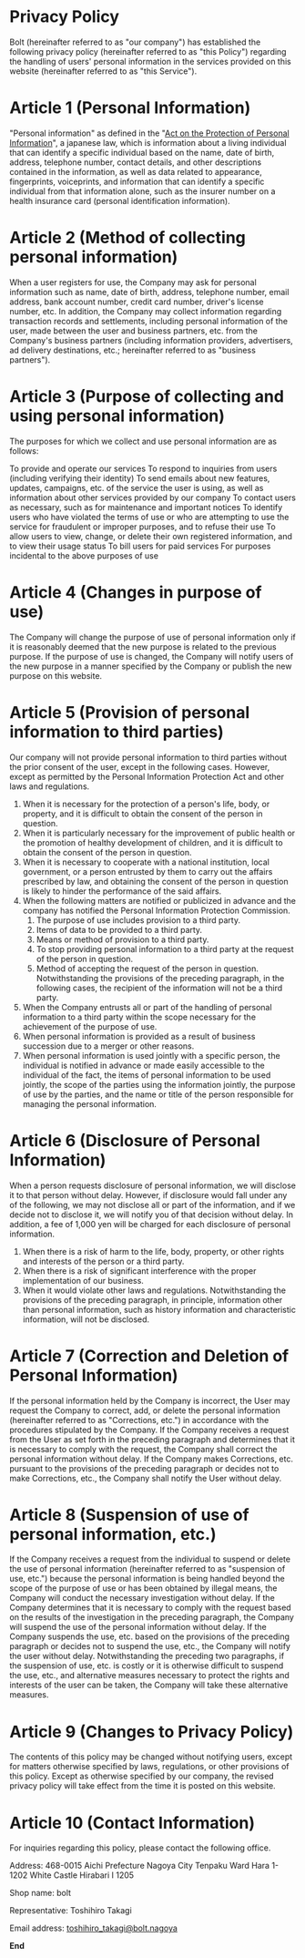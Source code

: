 # Privacy Policy

Bolt (hereinafter referred to as "our company") has established the following privacy policy (hereinafter referred to as "this Policy") regarding the handling of users' personal information in the services provided on this website (hereinafter referred to as "this Service").

# Article 1 (Personal Information)

"Personal information" as defined in the "[Act on the Protection of Personal Information](https://www.japaneselawtranslation.go.jp/ja/laws/view/130)", a japanese law, which is information about a living individual that can identify a specific individual based on the name, date of birth, address, telephone number, contact details, and other descriptions contained in the information, as well as data related to appearance, fingerprints, voiceprints, and information that can identify a specific individual from that information alone, such as the insurer number on a health insurance card (personal identification information).

# Article 2 (Method of collecting personal information)

When a user registers for use, the Company may ask for personal information such as name, date of birth, address, telephone number, email address, bank account number, credit card number, driver's license number, etc. In addition, the Company may collect information regarding transaction records and settlements, including personal information of the user, made between the user and business partners, etc. from the Company's business partners (including information providers, advertisers, ad delivery destinations, etc.; hereinafter referred to as "business partners").

# Article 3 (Purpose of collecting and using personal information)

The purposes for which we collect and use personal information are as follows:

To provide and operate our services To respond to inquiries from users (including verifying their identity) To send emails about new features, updates, campaigns, etc. of the service the user is using, as well as information about other services provided by our company To contact users as necessary, such as for maintenance and important notices To identify users who have violated the terms of use or who are attempting to use the service for fraudulent or improper purposes, and to refuse their use To allow users to view, change, or delete their own registered information, and to view their usage status To bill users for paid services For purposes incidental to the above purposes of use

# Article 4 (Changes in purpose of use)

The Company will change the purpose of use of personal information only if it is reasonably deemed that the new purpose is related to the previous purpose. If the purpose of use is changed, the Company will notify users of the new purpose in a manner specified by the Company or publish the new purpose on this website.

# Article 5 (Provision of personal information to third parties)

Our company will not provide personal information to third parties without the prior consent of the user, except in the following cases. However, except as permitted by the Personal Information Protection Act and other laws and regulations.

1. When it is necessary for the protection of a person's life, body, or property, and it is difficult to obtain the consent of the person in question.
2. When it is particularly necessary for the improvement of public health or the promotion of healthy development of children, and it is difficult to obtain the consent of the person in question.
3. When it is necessary to cooperate with a national institution, local government, or a person entrusted by them to carry out the affairs prescribed by law, and obtaining the consent of the person in question is likely to hinder the performance of the said affairs.
4. When the following matters are notified or publicized in advance and the company has notified the Personal Information Protection Commission.
    1. The purpose of use includes provision to a third party.
    2. Items of data to be provided to a third party.
    3. Means or method of provision to a third party.
    4. To stop providing personal information to a third party at the request of the person in question.
    5. Method of accepting the request of the person in question. Notwithstanding the provisions of the preceding paragraph, in the following cases, the recipient of the information will not be a third party. 
6. When the Company entrusts all or part of the handling of personal information to a third party within the scope necessary for the achievement of the purpose of use.
7. When personal information is provided as a result of business succession due to a merger or other reasons.
8. When personal information is used jointly with a specific person, the individual is notified in advance or made easily accessible to the individual of the fact, the items of personal information to be used jointly, the scope of the parties using the information jointly, the purpose of use by the parties, and the name or title of the person responsible for managing the personal information.

# Article 6 (Disclosure of Personal Information)

When a person requests disclosure of personal information, we will disclose it to that person without delay. However, if disclosure would fall under any of the following, we may not disclose all or part of the information, and if we decide not to disclose it, we will notify you of that decision without delay. In addition, a fee of 1,000 yen will be charged for each disclosure of personal information.

1. When there is a risk of harm to the life, body, property, or other rights and interests of the person or a third party.
2. When there is a risk of significant interference with the proper implementation of our business.
3. When it would violate other laws and regulations. Notwithstanding the provisions of the preceding paragraph, in principle, information other than personal information, such as history information and characteristic information, will not be disclosed.

# Article 7 (Correction and Deletion of Personal Information)

If the personal information held by the Company is incorrect, the User may request the Company to correct, add, or delete the personal information (hereinafter referred to as "Corrections, etc.") in accordance with the procedures stipulated by the Company. If the Company receives a request from the User as set forth in the preceding paragraph and determines that it is necessary to comply with the request, the Company shall correct the personal information without delay. If the Company makes Corrections, etc. pursuant to the provisions of the preceding paragraph or decides not to make Corrections, etc., the Company shall notify the User without delay.

# Article 8 (Suspension of use of personal information, etc.)
If the Company receives a request from the individual to suspend or delete the use of personal information (hereinafter referred to as "suspension of use, etc.") because the personal information is being handled beyond the scope of the purpose of use or has been obtained by illegal means, the Company will conduct the necessary investigation without delay. If the Company determines that it is necessary to comply with the request based on the results of the investigation in the preceding paragraph, the Company will suspend the use of the personal information without delay. If the Company suspends the use, etc. based on the provisions of the preceding paragraph or decides not to suspend the use, etc., the Company will notify the user without delay. Notwithstanding the preceding two paragraphs, if the suspension of use, etc. is costly or it is otherwise difficult to suspend the use, etc., and alternative measures necessary to protect the rights and interests of the user can be taken, the Company will take these alternative measures.

# Article 9 (Changes to Privacy Policy)

The contents of this policy may be changed without notifying users, except for matters otherwise specified by laws, regulations, or other provisions of this policy. Except as otherwise specified by our company, the revised privacy policy will take effect from the time it is posted on this website.

# Article 10 (Contact Information)

For inquiries regarding this policy, please contact the following office.

Address: 468-0015 Aichi Prefecture Nagoya City Tenpaku Ward Hara 1-1202 White Castle Hirabari I 1205

Shop name: bolt

Representative: Toshihiro Takagi

Email address: toshihiro_takagi@bolt.nagoya

**End**

